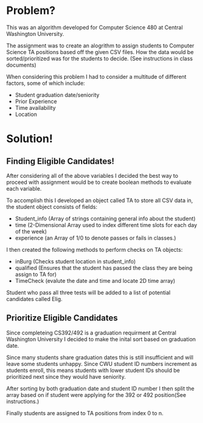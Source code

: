 # Problem?

This was an algorithm developed for Computer Science 480 at Central Washington University.

The assignment was to create an alogrithm to assign students to Computer Science TA positions based off the given CSV files. How the data would be sorted/prioritized was for the students to decide. (See instructions in class documents)

When considering this problem I had to consider a multitude of different factors, some of which include: 

* Student graduation date/seniority
* Prior Experience
* Time availability
* Location

# Solution!

## Finding Eligible Candidates!

After considering all of the above variables I decided the best way to proceed with assignment would be to create boolean methods to evaluate each variable.

To accomplish this I developed an object called TA to store all CSV data in, the student object consists of fields:

* Student_info (Array of strings containing general info about the student)
* time (2-Dimensional Array used to index different time slots for each day of the week)
* experience (an Array of 1/0 to denote passes or fails in classes.)

I then created the following methods to perform checks on TA objects:

* inBurg (Checks student location in student_info)
* qualified (Ensures that the student has passed the class they are being assign to TA for)
* TimeCheck (evalute the date and time and locate 2D time array)

Student who pass all three tests will be added to a list of potential candidates called Elig.

## Prioritize Eligible Candidates

Since completeing CS392/492 is a graduation requirment at Central Washington University I decided to make the inital sort based on graduation date.

Since many students share graduation dates this is still insufficient and will leave some students unhappy. Since CWU student ID numbers increment as students enroll, this means students with lower student IDs should be prioritized next since they would have seniority.

After sorting by both graduation date and student ID number I then split the array based on if student were applying for the 392 or 492 position(See instructions.) 

Finally students are assigned to TA positions from index 0 to n.







